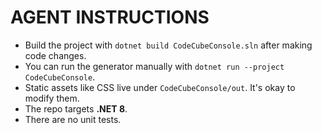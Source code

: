 # AGENT INSTRUCTIONS

- Build the project with `dotnet build CodeCubeConsole.sln` after making code changes.
- You can run the generator manually with `dotnet run --project CodeCubeConsole`.
- Static assets like CSS live under `CodeCubeConsole/out`. It's okay to modify them.
- The repo targets **.NET 8**.
- There are no unit tests.
